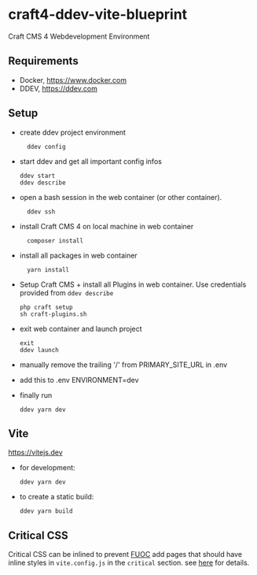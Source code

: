 # craft4-ddev-vite-blueprint

Craft CMS 4 Webdevelopment Environment

## Requirements

-   Docker, https://www.docker.com
-   DDEV, https://ddev.com

## Setup

-   create ddev project environment

          ddev config

-   start ddev and get all important config infos

        ddev start
        ddev describe

-   open a bash session in the web container (or other container).

          ddev ssh

-   install Craft CMS 4 on local machine in web container

          composer install

-   install all packages in web container

          yarn install

-   Setup Craft CMS + install all Plugins in web container. Use credentials provided from ```ddev describe```

        php craft setup
        sh craft-plugins.sh

-   exit web container and launch project

        exit
        ddev launch

-   manually remove the trailing '/' from PRIMARY_SITE_URL in .env
-   add this to .env
    ENVIRONMENT=dev

-   finally run

        ddev yarn dev


## Vite
https://vitejs.dev

-   for development:

        ddev yarn dev

-   to create a static build:

        ddev yarn build

## Critical CSS

Critical CSS can be inlined to prevent [FUOC](https://en.wikipedia.org/wiki/Flash_of_unstyled_content)
add pages that should have inline styles in ```vite.config.js``` in the ```critical``` section. see [here](https://github.com/nystudio107/rollup-plugin-critical) for details.